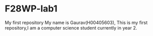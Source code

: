 # F28WP-lab1
My first repository 
My name is Gaurav(H00405603), This is my first repository,I am a computer science student currently in year 2.
